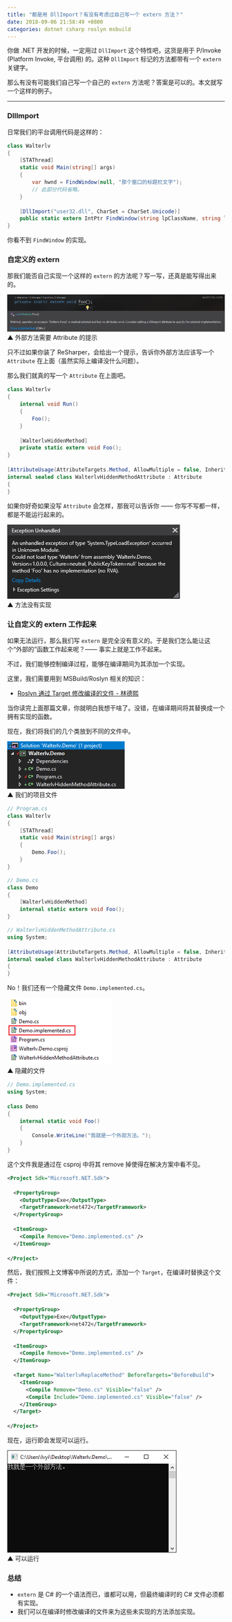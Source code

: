 ```yaml
---
title: "都是用 DllImport？有没有考虑过自己写一个 extern 方法？"
date: 2018-09-06 21:58:49 +0800
categories: dotnet csharp roslyn msbuild
---
```


你做 .NET 开发的时候，一定用过 `DllImport` 这个特性吧，这货是用于 P/Invoke (Platform Invoke, 平台调用) 的。这种 `DllImport` 标记的方法都带有一个 `extern` 关键字。

那么有没有可能我们自己写一个自己的 `extern` 方法呢？答案是可以的。本文就写一个这样的例子。

---

<div id="toc"></div>

### DllImport

日常我们的平台调用代码是这样的：

```csharp
class Walterlv
{
    [STAThread]
    static void Main(string[] args)
    {
        var hwnd = FindWindow(null, "那个窗口的标题栏文字");
        // 此部分代码省略。
    }

    [DllImport("user32.dll", CharSet = CharSet.Unicode)]
    public static extern IntPtr FindWindow(string lpClassName, string lpWindowName);
}
```

你看不到 `FindWindow` 的实现。

### 自定义的 extern

那我们能否自己实现一个这样的 `extern` 的方法呢？写一写，还真是能写得出来的。

![外部方法需要 Attribute 的提示](/static/posts/2018-09-06-21-13-11.png)  
▲ 外部方法需要 Attribute 的提示

只不过如果你装了 ReSharper，会给出一个提示，告诉你外部方法应该写一个 `Attribute` 在上面（虽然实际上编译没什么问题）。

那么我们就真的写一个 `Attribute` 在上面吧。

```csharp
class Walterlv
{
    internal void Run()
    {
        Foo();
    }

    [WalterlvHiddenMethod]
    private static extern void Foo();
}

[AttributeUsage(AttributeTargets.Method, AllowMultiple = false, Inherited = false)]
internal sealed class WalterlvHiddenMethodAttribute : Attribute
{
}
```

如果你好奇如果没写 `Attribute` 会怎样，那我可以告诉你 —— 你写不写都一样，都是不能运行起来的。

![方法没有实现](/static/posts/2018-09-06-21-20-12.png)  
▲ 方法没有实现

### 让自定义的 extern 工作起来

如果无法运行，那么我们写 `extern` 是完全没有意义的。于是我们怎么能让这个“外部的”函数工作起来呢？—— 事实上就是工作不起来。

不过，我们能够控制编译过程，能够在编译期间为其添加一个实现。

这里，我们需要用到 MSBuild/Roslyn 相关的知识：

- [Roslyn 通过 Target 修改编译的文件 - 林德熙](https://lindexi.gitee.io/post/Roslyn-%E9%80%9A%E8%BF%87-Target-%E4%BF%AE%E6%94%B9%E7%BC%96%E8%AF%91%E7%9A%84%E6%96%87%E4%BB%B6.html)

当你读完上面那篇文章，你就明白我想干啥了。没错，在编译期间将其替换成一个拥有实现的函数。

现在，我们将我们的几个类放到不同的文件中。

![我们的项目文件](/static/posts/2018-09-06-21-42-46.png)  
▲ 我们的项目文件

```csharp
// Program.cs
class Walterlv
{
    [STAThread]
    static void Main(string[] args)
    {
        Demo.Foo();
    }
}
```

```csharp
// Demo.cs
class Demo
{
    [WalterlvHiddenMethod]
    internal static extern void Foo();
}
```

```csharp
// WalterlvHiddenMethodAttribute.cs
using System;

[AttributeUsage(AttributeTargets.Method, AllowMultiple = false, Inherited = false)]
internal sealed class WalterlvHiddenMethodAttribute : Attribute
{
}
```

No！我们还有一个隐藏文件 `Demo.implemented.cs`。

![隐藏的文件](/static/posts/2018-09-06-21-47-05.png)  
▲ 隐藏的文件

```csharp
// Demo.implemented.cs
using System;

class Demo
{
    internal static void Foo()
    {
        Console.WriteLine("我就是一个外部方法。");
    }
}
```

这个文件我是通过在 csproj 中将其 remove 掉使得在解决方案中看不见。

```xml
<Project Sdk="Microsoft.NET.Sdk">

  <PropertyGroup>
    <OutputType>Exe</OutputType>
    <TargetFramework>net472</TargetFramework>
  </PropertyGroup>

  <ItemGroup>
    <Compile Remove="Demo.implemented.cs" />
  </ItemGroup>

</Project>
```

然后，我们按照上文博客中所说的方式，添加一个 `Target`，在编译时替换这个文件：

```xml
<Project Sdk="Microsoft.NET.Sdk">

  <PropertyGroup>
    <OutputType>Exe</OutputType>
    <TargetFramework>net472</TargetFramework>
  </PropertyGroup>

  <ItemGroup>
    <Compile Remove="Demo.implemented.cs" />
  </ItemGroup>

  <Target Name="WalterlvReplaceMethod" BeforeTargets="BeforeBuild">
    <ItemGroup>
      <Compile Remove="Demo.cs" Visible="false" />
      <Compile Include="Demo.implemented.cs" Visible="false" />
    </ItemGroup>
  </Target>

</Project>
```

现在，运行即会发现可以运行。

![可以运行](/static/posts/2018-09-06-21-53-26.png)  
▲ 可以运行

### 总结

- `extern` 是 C# 的一个语法而已，谁都可以用，但最终编译时的 C# 文件必须都有实现。
- 我们可以在编译时修改编译的文件来为这些未实现的方法添加实现。
